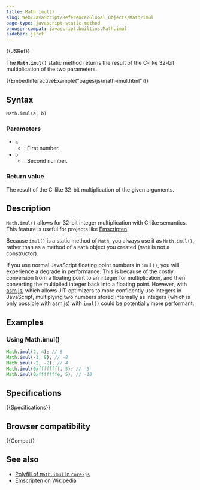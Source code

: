 ```yaml
---
title: Math.imul()
slug: Web/JavaScript/Reference/Global_Objects/Math/imul
page-type: javascript-static-method
browser-compat: javascript.builtins.Math.imul
sidebar: jsref
---
```


{{JSRef}}

The **`Math.imul()`** static method returns the result of the C-like 32-bit multiplication of the two parameters.

{{EmbedInteractiveExample("pages/js/math-imul.html")}}

## Syntax

```js-nolint
Math.imul(a, b)
```

### Parameters

- `a`
  - : First number.
- `b`
  - : Second number.

### Return value

The result of the C-like 32-bit multiplication of the given arguments.

## Description

`Math.imul()` allows for 32-bit integer multiplication with C-like semantics. This feature is useful for projects like [Emscripten](https://en.wikipedia.org/wiki/Emscripten).

Because `imul()` is a static method of `Math`, you always use it as `Math.imul()`, rather than as a method of a `Math` object you created (`Math` is not a constructor).

If you use normal JavaScript floating point numbers in `imul()`, you will experience a degrade in performance. This is because of the costly conversion from a floating point to an integer for multiplication, and then converting the multiplied integer back into a floating point. However, with [asm.js](/en-US/docs/Games/Tools/asm.js), which allows JIT-optimizers to more confidently use integers in JavaScript, multiplying two numbers stored internally as integers (which is only possible with asm.js) with `imul()` could be potentially more performant.

## Examples

### Using Math.imul()

```js
Math.imul(2, 4); // 8
Math.imul(-1, 8); // -8
Math.imul(-2, -2); // 4
Math.imul(0xffffffff, 5); // -5
Math.imul(0xfffffffe, 5); // -10
```

## Specifications

{{Specifications}}

## Browser compatibility

{{Compat}}

## See also

- [Polyfill of `Math.imul` in `core-js`](https://github.com/zloirock/core-js#ecmascript-math)
- [Emscripten](https://en.wikipedia.org/wiki/Emscripten) on Wikipedia
